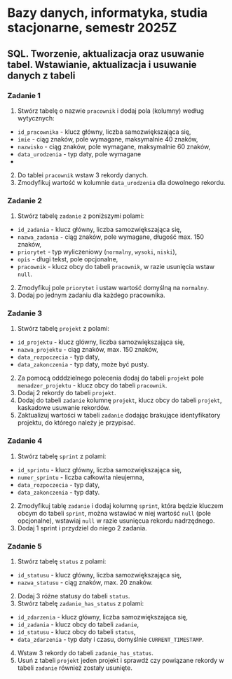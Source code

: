 # Bazy danych, informatyka, studia stacjonarne, semestr 2025Z


## SQL. Tworzenie, aktualizacja oraz usuwanie tabel. Wstawianie, aktualizacja i usuwanie danych z tabeli

### Zadanie 1

1. Stwórz tabelę o nazwie `pracownik` i dodaj pola (kolumny) według wytycznych:
* `id_pracownika` - klucz główny, liczba samozwiększająca się,
* `imie` - ciąg znaków, pole wymagane, maksymalnie 40 znaków,
* `nazwisko` -  ciąg znaków, pole wymagane, maksymalnie 60 znaków,
* `data_urodzenia` - typ daty, pole wymagane
* 

2. Do tablei `pracownik` wstaw 3 rekordy danych.
3. Zmodyfikuj wartość w kolumnie `data_urodzenia` dla dowolnego rekordu.

### Zadanie 2

1. Stwórz tabelę `zadanie` z poniższymi polami:
* `id_zadania` - klucz główny, liczba samozwiększająca się,
* `nazwa_zadania` - ciąg znaków, pole wymagane, długość max. 150 znaków,
* `priorytet` - typ wyliczeniowy (`normalny`, `wysoki`, `niski`),
* `opis` - długi tekst, pole opcjonalne,
* `pracownik` - klucz obcy do tabeli `pracownik`, w razie usunięcia wstaw `null`.

2. Zmodyfikuj pole `priorytet` i ustaw wartość domyślną na `normalny`.
3. Dodaj po jednym zadaniu dla każdego pracownika.


### Zadanie 3

1. Stwórz tabelę `projekt` z polami:
* `id_projektu` - klucz glówny, liczba samozwiększająca się,
* `nazwa_projektu` - ciąg znaków, max. 150 znaków,
* `data_rozpoczecia` - typ daty,
* `data_zakonczenia` - typ daty, może być pusty.

2. Za pomocą odddzielnego polecenia dodaj do tabeli `projekt` pole `menadzer_projektu` - klucz obcy do tabeli `pracownik`.
3. Dodaj 2 rekordy do tabeli `projekt`.
4. Dodaj do tabeli `zadanie` kolumnę `projekt`, klucz obcy do tabeli `projekt`, kaskadowe usuwanie rekordów.
5. Zaktualizuj wartości w tabeli `zadanie` dodając brakujące identyfikatory projektu, do którego należy je przypisać.

### Zadanie 4

1. Stwórz tabelę `sprint` z polami:
* `id_sprintu` - klucz główny, liczba samozwiększająca się,
* `numer_sprintu` - liczba całkowita nieujemna,
* `data_rozpoczecia` - typ daty,
* `data_zakonczenia` - typ daty.

2. Zmodyfikuj tablę `zadanie` i dodaj kolumnę `sprint`, która będzie kluczem obcym do tabeli `sprint`, można wstawiać w niej wartość `null` (pole opcjonalne), wstawiaj `null` w razie usunięcua rekordu nadrzędnego.
3. Dodaj 1 sprint i przydziel do niego 2 zadania.

### Zadanie 5

1. Stwórz tabelę `status` z polami:
* `id_statusu` - klucz główny, liczba samozwiększająca się,
* `nazwa_statusu` - ciąg znaków, max. 20 znaków.

2. Dodaj 3 różne statusy do tabeli `status`.
3. Stwórz tabelę `zadanie_has_status` z polami:
* `id_zdarzenia` - klucz główny, liczba samozwiększająca się,
* `id_zadania` - klucz obcy do tabeli `zadanie`,
* `id_statusu` - klucz obcy do tabeli `status`,
* `data_zdarzenia` - typ daty i czasu, domyślnie `CURRENT_TIMESTAMP`.
4. Wstaw 3 rekordy do tabeli `zadanie_has_status`.
5. Usuń z tabeli `projekt` jeden projekt i sprawdź czy powiązane rekordy w tabeli `zadanie` również zostały usunięte.
